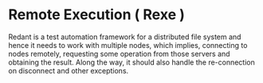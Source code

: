 # Remote Execution ( Rexe )

Redant is a test automation framework for a distributed file system and hence
it needs to work with multiple nodes, which implies, connecting to nodes
remotely, requesting some operation from those servers and obtaining the
result. Along the way, it should also handle the re-connection on disconnect
and other exceptions.
